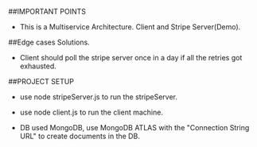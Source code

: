 ##IMPORTANT POINTS

- This is a Multiservice Architecture. Client and Stripe Server(Demo).





##Edge cases Solutions.
- Client should poll the stripe server once in a day if all the retries got exhausted.


##PROJECT SETUP
- use node stripeServer.js to run the stripeServer.
- use node client.js to run the client machine.

- DB used MongoDB, use MongoDB ATLAS with the "Connection String URL" to create documents in the DB.
